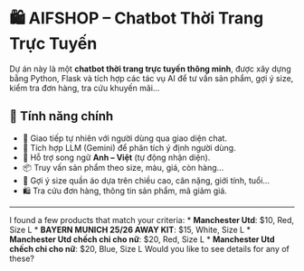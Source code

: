 # 🛍️ AIFSHOP – Chatbot Thời Trang Trực Tuyến

Dự án này là một **chatbot thời trang trực tuyến thông minh**, được xây dựng bằng Python, Flask và tích hợp các tác vụ AI để tư vấn sản phẩm, gợi ý size, kiểm tra đơn hàng, tra cứu khuyến mãi...

## 🚀 Tính năng chính

- 💬 Giao tiếp tự nhiên với người dùng qua giao diện chat.
- 🧠 Tích hợp LLM (Gemini) để phân tích ý định người dùng.
- 🎯 Hỗ trợ song ngữ **Anh – Việt** (tự động nhận diện).
- 📦 Truy vấn sản phẩm theo size, màu, giá, còn hàng...
- 📐 Gợi ý size quần áo dựa trên chiều cao, cân nặng, giới tính, tuổi...
- 🛍️ Tra cứu đơn hàng, thông tin sản phẩm, mã giảm giá.

---



I found a few products that match your criteria: * **Manchester Utd**: $10, Red, Size L * **BAYERN MUNICH 25/26 AWAY KIT**: $15, White, Size L * **Manchester Utd chếch chi cho nữ**: $20, Red, Size L * **Manchester Utd chếch chi cho nữ**: $20, Blue, Size L Would you like to see details for any of these?